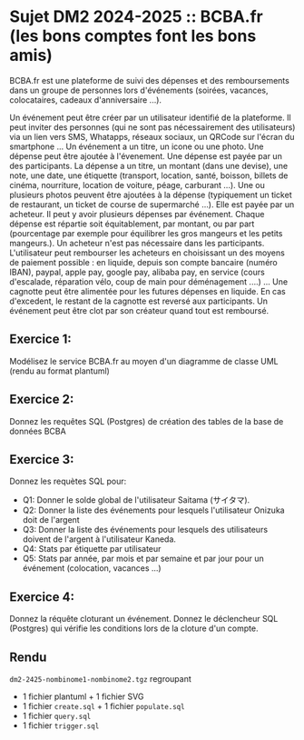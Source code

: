 # Sujet DM2 2024-2025 :: BCBA.fr  (les bons comptes font les bons amis)

BCBA.fr est une plateforme de suivi des dépenses et des remboursements dans un groupe de personnes lors d'événements (soirées, vacances, colocataires, cadeaux d'anniversaire ...). 

Un événement peut être créer par un utilisateur identifié de la plateforme. Il peut inviter des personnes (qui ne sont pas nécessairement des utilisateurs) via un lien vers SMS, Whatapps, réseaux sociaux, un QRCode sur l'écran du smartphone ... Un événement a un titre, un icone ou une photo. Une dépense peut être ajoutée à l'évenement. Une dépense est payée par un des participants. La dépense a un titre, un montant (dans une devise), une note, une date, une étiquette (transport, location, santé, boisson, billets de cinéma, nourriture, location de voiture, péage, carburant ...). Une ou plusieurs photos peuvent être ajoutées à la dépense (typiquement un ticket de restaurant, un ticket de course de supermarché ...). Elle est payée par un acheteur. Il peut y avoir plusieurs dépenses par événement. Chaque dépense est répartie soit équitablement, par montant, ou par part (pourcentage par exemple pour équilibrer les gros mangeurs et les petits mangeurs.). Un acheteur n'est pas nécessaire dans les participants. L'utilisateur peut rembourser les acheteurs en choisissant un des moyens de paiement possible : en liquide, depuis son compte bancaire (numéro IBAN), paypal, apple pay, google pay, alibaba pay, en service (cours d'escalade, réparation vélo, coup de main pour déménagement ....) ... Une cagnotte peut être alimentée pour les futures dépenses en liquide. En cas d'excedent, le restant de la cagnotte est reversé aux participants. Un événement peut être clot par son créateur quand tout est remboursé.

## Exercice 1:
Modélisez le service BCBA.fr au moyen d'un diagramme de classe UML (rendu au format plantuml)

## Exercice 2:
Donnez les requêtes SQL (Postgres) de création des tables de la base de données BCBA

## Exercice 3:
Donnez les requètes SQL pour:
- Q1: Donner le solde global de l'utilisateur Saitama (サイタマ).
- Q2: Donner la liste des événements pour lesquels  l'utilisateur Onizuka doit de l'argent
- Q3: Donner la liste des événements pour lesquels des utilisateurs doivent de l'argent à l'utilisateur Kaneda.
- Q4: Stats par étiquette par utilisateur
- Q5: Stats par année, par mois et par semaine et par jour pour un événement (colocation, vacances ...)

## Exercice 4:
Donnez la réquête cloturant un événement.
Donnez le déclencheur SQL (Postgres) qui vérifie les conditions lors de la cloture d'un compte.

## Rendu
`dm2-2425-nombinome1-nombinome2.tgz` regroupant
* 1 fichier plantuml + 1 fichier SVG
* 1 fichier `create.sql` + 1 fichier `populate.sql`
* 1 fichier `query.sql`
* 1 fichier `trigger.sql`
